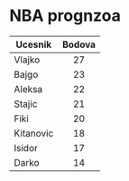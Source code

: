 # NBA prognzoa

| Ucesnik        | Bodova
| ------------- |:-------------:|
| Vlajko | 27 |
| Bajgo | 23 |
| Aleksa      | 22 |
| Stajic| 21 |
| Fiki | 20 |
| Kitanovic     | 18 |
| Isidor      | 17 |
| Darko     | 14 |